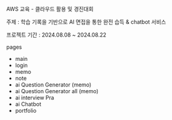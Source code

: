 AWS 교육 - 클라우드 활용 및 경진대회

주제 : 학습 기록을 기반으로 AI 면접을 통한 완전 습득 & chatbot 서비스

프로젝트 기간 : 2024.08.08 ~ 2024.08.22

pages
- main
- login
- memo
- note
- ai Question Generator (memo)
- ai Question Generator all (memo)
- ai interview Pra
- ai Chatbot
- portfolio

